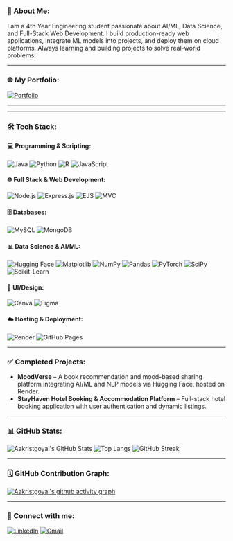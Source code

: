### 👋 About Me:
I am a 4th Year Engineering student passionate about AI/ML, Data Science, and Full-Stack Web Development. I build production-ready web applications, integrate ML models into projects, and deploy them on cloud platforms. Always learning and building projects to solve real-world problems.


---

### 🌐 **My Portfolio:**
[![Portfolio](https://img.shields.io/badge/Visit%20My%20Portfolio-000000?style=for-the-badge&logo=About.me&logoColor=white)](https://codsoft-web-development.onrender.com/)

---
---
### 🛠️ Tech Stack:

#### 💻 **Programming & Scripting:**
![Java](https://img.shields.io/badge/Java-ED8B00?style=for-the-badge&logo=java&logoColor=white)
![Python](https://img.shields.io/badge/Python-3776AB?style=for-the-badge&logo=python&logoColor=white)
![R](https://img.shields.io/badge/R-276DC3?style=for-the-badge&logo=r&logoColor=white)
![JavaScript](https://img.shields.io/badge/JavaScript-F7DF1E?style=for-the-badge&logo=javascript&logoColor=black)

#### 🌐 **Full Stack & Web Development:**
![Node.js](https://img.shields.io/badge/Node.js-339933?style=for-the-badge&logo=nodedotjs&logoColor=white)
![Express.js](https://img.shields.io/badge/Express.js-000000?style=for-the-badge&logo=express&logoColor=white)
![EJS](https://img.shields.io/badge/EJS-1B1B1B?style=for-the-badge&logo=javascript&logoColor=white)
![MVC](https://img.shields.io/badge/MVC%20Architecture-blue?style=for-the-badge)

#### 🗄️ **Databases:**
![MySQL](https://img.shields.io/badge/MySQL-4479A1?style=for-the-badge&logo=mysql&logoColor=white)
![MongoDB](https://img.shields.io/badge/MongoDB-47A248?style=for-the-badge&logo=mongodb&logoColor=white)

#### 📊 **Data Science & AI/ML:**
![Hugging Face](https://img.shields.io/badge/HuggingFace-FF9900?style=for-the-badge&logo=huggingface&logoColor=white)
![Matplotlib](https://img.shields.io/badge/Matplotlib-11557C?style=for-the-badge&logo=matplotlib&logoColor=white)
![NumPy](https://img.shields.io/badge/NumPy-013243?style=for-the-badge&logo=numpy&logoColor=white)
![Pandas](https://img.shields.io/badge/Pandas-150458?style=for-the-badge&logo=pandas&logoColor=white)
![PyTorch](https://img.shields.io/badge/PyTorch-EE4C2C?style=for-the-badge&logo=pytorch&logoColor=white)
![SciPy](https://img.shields.io/badge/SciPy-8CAAE6?style=for-the-badge&logo=scipy&logoColor=white)
![Scikit-Learn](https://img.shields.io/badge/Scikit--Learn-F7931E?style=for-the-badge&logo=scikitlearn&logoColor=white)

#### 🎨 **UI/Design:**
![Canva](https://img.shields.io/badge/Canva-00C4CC?style=for-the-badge&logo=canva&logoColor=white)
![Figma](https://img.shields.io/badge/Figma-F24E1E?style=for-the-badge&logo=figma&logoColor=white)

#### ☁️ **Hosting & Deployment:**
![Render](https://img.shields.io/badge/Render-46E3B7?style=for-the-badge&logo=render&logoColor=black)
![GitHub Pages](https://img.shields.io/badge/GitHub%20Pages-222222?style=for-the-badge&logo=githubpages&logoColor=white)

---

### ✅ **Completed Projects:**
- **MoodVerse** – A book recommendation and mood-based sharing platform integrating AI/ML and NLP models via Hugging Face, hosted on Render.
- **StayHaven Hotel Booking & Accommodation Platform** – Full-stack hotel booking application with user authentication and dynamic listings.

---

### 📊 GitHub Stats:
![Aakristgoyal's GitHub Stats](https://github-readme-stats.vercel.app/api?username=Aakristgoyal&show_icons=true&theme=dark)
![Top Langs](https://github-readme-stats.vercel.app/api/top-langs/?username=Aakristgoyal&layout=compact&theme=dark)
![GitHub Streak](https://github-readme-streak-stats.herokuapp.com/?user=Aakristgoyal&theme=dark)

---

### 🗓️ GitHub Contribution Graph:
[![Aakristgoyal's github activity graph](https://github-readme-activity-graph.vercel.app/graph?username=Aakristgoyal&theme=github-compact)](https://github.com/Aakristgoyal)

---

### 🔗 Connect with me:
[![LinkedIn](https://img.shields.io/badge/LinkedIn-blue?style=for-the-badge&logo=linkedin&logoColor=white)](https://www.linkedin.com/in/aakristgoyal/)
[![Gmail](https://img.shields.io/badge/Gmail-D14836?style=for-the-badge&logo=gmail&logoColor=white)](mailto:aakristgoyal2511@gmail.com)
